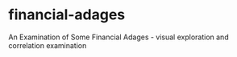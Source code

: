 # financial-adages
An Examination of Some Financial Adages - visual exploration and correlation examination

